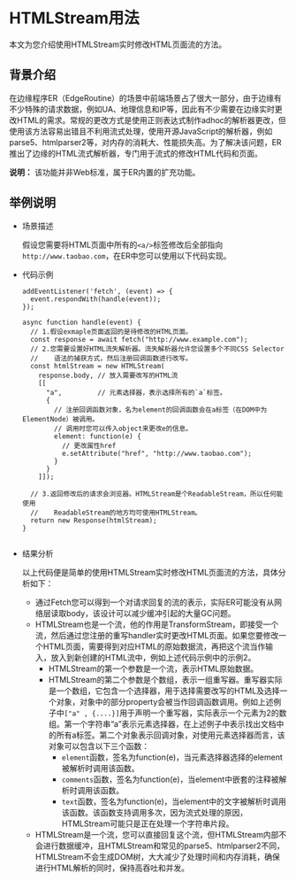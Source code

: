 # HTMLStream用法

本文为您介绍使用HTMLStream实时修改HTML页面流的方法。

## 背景介绍

在边缘程序ER（EdgeRoutine）的场景中前端场景占了很大一部分，由于边缘有不少特殊的请求数据，例如UA、地理信息和IP等，因此有不少需要在边缘实时更改HTML的需求。常规的更改方式是使用正则表达式制作adhoc的解析器更改，但使用该方法容易出错且不利用流式处理，使用开源JavaScript的解析器，例如parse5、htmlparser2等，对内存的消耗大、性能损失高。为了解决该问题，ER推出了边缘的HTML流式解析器，专门用于流式的修改HTML代码和页面。

**说明：** 该功能并非Web标准，属于ER内置的扩充功能。

## 举例说明

-   场景描述

    假设您需要将HTML页面中所有的`<a/>`标签修改后全部指向`http://www.taobao.com`，在ER中您可以使用以下代码实现。

-   代码示例

    ```
    addEventListener('fetch', (event) => {
      event.respondWith(handle(event));
    });
    
    async function handle(event) {
      // 1.假设exmaple页面返回的是待修改的HTML页面。
      const response = await fetch("http://www.example.com");
      // 2.您需要设置好HTML流失解析器。流失解析器允许您设置多个不同CSS Selector
      //    语法的捕获方式，然后注册回调函数进行改写。
      const htmlStream = new HTMLStream(
        response.body, // 放入需要改写的HTML流
        [[
          "a",         // 元素选择器，表示选择所有的`a`标签。
          {  
            // 注册回调函数对象，名为element的回调函数会在a标签（在DOM中为ElementNode）被调用。
            // 调用时您可以传入object来更改e的信息。
            element: function(e) {
              // 更改属性href
              e.setAttribute("href", "http://www.taobao.com");
            }
          }
        ]]);
      
      // 3.返回修改后的请求会浏览器。HTMLStream是个ReadableStream，所以任何能使用
      //    ReadableStream的地方均可使用HTMLStream。
      return new Response(htmlStream);
    }
                
    ```

-   结果分析

    以上代码便是简单的使用HTMLStream实时修改HTML页面流的方法，具体分析如下：

    -   通过Fetch您可以得到一个对请求回复的流的表示，实际ER可能没有从网络层读取body，该设计可以减少缓冲引起的大量GC问题。
    -   HTMLStream也是一个流，他的作用是TransformStream，即接受一个流，然后通过您注册的重写handler实时更改HTML页面。如果您要修改一个HTML页面，需要得到对应HTML的原始数据流，再把这个流当作输入，放入到新创建的HTML流中，例如上述代码示例中的示例2。
        -   HTMLStream的第一个参数是一个流，表示HTML原始数据。
        -   HTMLStream的第二个参数是个数组，表示一组重写器。重写器实际是一个数组，它包含一个选择器，用于选择需要改写的HTML及选择一个对象，对象中的部分property会被当作回调函数调用。例如上述例子中`["a" , {....}]`用于声明一个重写器，实际表示一个元素为2的数组。第一个字符串“a”表示元素选择器，在上述例子中表示找出文档中的所有a标签。第二个对象表示回调对象，对使用元素选择器而言，该对象可以包含以下三个函数：
            -   `element`函数，签名为function\(e\)，当元素选择器选择的element被解析时调用该函数。
            -   `comments`函数，签名为function\(e\)，当element中嵌套的注释被解析时调用该函数。
            -   `text`函数，签名为function\(e\)，当element中的文字被解析时调用该函数。该函数支持调用多次，因为流式处理的原因，HTMLStream可能只是正在处理一个字符串片段。
    -   HTMLStream是一个流，您可以直接回复这个流，但HTMLStream内部不会进行数据缓冲，且HTMLStream和常见的parse5、htmlparser2不同，HTMLStream不会生成DOM树，大大减少了处理时间和内存消耗，确保进行HTML解析的同时，保持高吞吐和并发。

